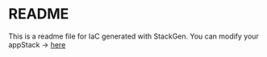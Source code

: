 # README
This is a readme file for IaC generated with StackGen.
You can modify your appStack -> [here](http://main.dev.stackgen.com/appstacks/0604822a-4ff3-4c30-847d-5f5c5162d9ba)
